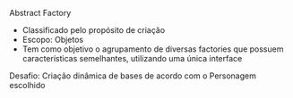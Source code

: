 Abstract Factory

- Classificado pelo propósito de criação
- Escopo: Objetos
- Tem como objetivo o agrupamento de diversas factories que possuem características semelhantes, utilizando uma única interface

Desafio: Criação dinâmica de bases de acordo com o Personagem escolhido
